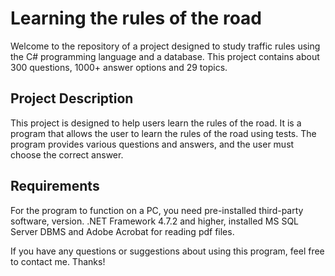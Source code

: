 # Learning the rules of the road

Welcome to the repository of a project designed to study traffic rules using the C# programming language and a database. This project contains about 300 questions, 1000+ answer options and 29 topics.

## Project Description

This project is designed to help users learn the rules of the road. It is a program that allows the user to learn the rules of the road using tests. The program provides various questions and answers, and the user must choose the correct answer.

## Requirements

For the program to function on a PC, you need pre-installed third-party software, version. .NET Framework 4.7.2 and higher, installed MS SQL Server DBMS and Adobe Acrobat for reading pdf files.

If you have any questions or suggestions about using this program, feel free to contact me. Thanks!